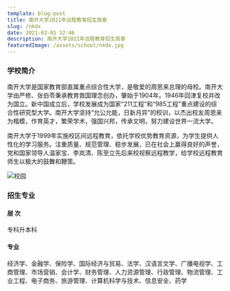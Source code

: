 ```yaml
---
template: blog-post
title: 南开大学2021年远程教育招生简章 
slug: /nkdx
date: 2021-03-01 12:46
description: 南开大学2021年远程教育招生简章
featuredImage: /assets/school/nkdx.jpg
---
```


### 学校简介

南开大学是国家教育部直属重点综合性大学，是敬爱的周恩来总理的母校。南开大学由严修、张伯苓秉承教育救国理念创办，肇始于1904年。1946年回津复校并改为国立。新中国成立后，学校发展成为国家“211工程”和“985工程”重点建设的综合性研究型大学。南开大学坚持“允公允能，日新月异”的校训，以杰出校友周恩来为楷模，作育英才，繁荣学术，强国兴邦，传承文明，努力建设世界一流大学。

南开大学于1999年实施校区间远程教育，依托学校优势教育资源，为学生提供人性化的学习服务。注重质量、规范管理、稳步发展，已在社会上赢得良好的声誉，党和国家领导人温家宝、李岚清、陈至立先后来校视察远程教学，给学校远程教育师生以极大的鼓舞和鞭策。


![校园](/assets/school/nkdxxy.jpg)

### 招生专业

#### 层 次
专科升本科

#### 专业
经济学、金融学、保险学、国际经济与贸易、法学、汉语言文学、广播电视学、工商管理、市场营销、会计学、财务管理、人力资源管理、行政管理、物流管理、工业工程、电子商务、旅游管理、计算机科学与技术、信息安全、药学
